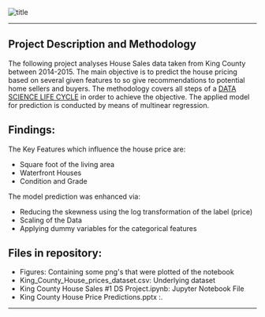 ![title](https://www.seattlebusinessmag.com/sites/default/files/field/image/lead_Aquarium_Campus_New.jpg)
***
## Project Description and Methodology
The following project analyses House Sales data taken from King County between 2014-2015. The main objective
is to predict the house pricing based on several given features to so give recommendations to potential home sellers and buyers.
The methodology covers all steps of a [DATA SCIENCE LIFE CYCLE](https://www.educba.com/data-science-lifecycle/) in order to achieve the objective. The applied model for prediction is conducted by means of multinear regression.

## Findings:
The Key Features which influence the house price are:
  - Square foot of the living area
  - Waterfront Houses
  - Condition and Grade
 
The model prediction was enhanced via:
  - Reducing the skewness using the log transformation of the label (price)
  - Scaling of the Data
  - Applying dummy variables for the categorical features
  
## Files in repository:
- Figures: Containing some png's that were plotted of the notebook
- King_County_House_prices_dataset.csv: Underlying dataset
- King County House Sales #1 DS Project.ipynb: Jupyter Notebook File
- King County House Price Predictions.pptx :. 
***

